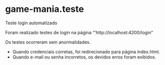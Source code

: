 # game-mania.teste
Teste login automatizado


Foram realizado testes de login na página “’http://localhost:4200/login”




Os testes ocorreram sem anormalidades. 

- Quando credenciais corretas, foi redirecionado para página index.html.
- Quando e-mail ou senha incorretos, os devidos erros foram exibidos. 

